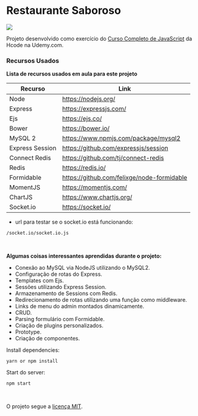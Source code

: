 # Restaurante Saboroso

<img src="https://i.postimg.cc/yYyJM6k0/saboroso.gif"/>

Projeto desenvolvido como exercício do [Curso Completo de JavaScript](https://www.udemy.com/javascript-curso-completo/) da Hcode na Udemy.com.

### Recursos Usados

**Lista de recursos usados em aula para este projeto**

| Recurso | Link |
| ------ | ------ |
| Node | https://nodejs.org/ |
| Express | https://expressjs.com/ |
| Ejs | https://ejs.co/ |
| Bower | https://bower.io/ |
| MySQL 2 | https://www.npmjs.com/package/mysql2 |
| Express Session | https://github.com/expressjs/session |
| Connect Redis | https://github.com/tj/connect-redis |
| Redis | https://redis.io/ |
| Formidable | https://github.com/felixge/node-formidable |
| MomentJS | https://momentjs.com/ |
| ChartJS | https://www.chartjs.org/ |
| Socket.io | https://socket.io/ |*

* url para testar se o socket.io está funcionando:
```
/socket.io/socket.io.js
```
<br>

**Algumas coisas interessantes aprendidas durante o projeto:**

- Conexão ao MySQL via NodeJS utilizando o MySQL2.
- Configuração de rotas do Express.
- Templates com Ejs.
- Sessões utilizando Express Session.
- Armazenamento de Sessions com Redis.
- Redirecionamento de rotas utilizando uma função como middleware.
- Links de menu do admin montados dinamicamente.
- CRUD.
- Parsing formulário com Formidable.
- Criação de plugins personalizados.
- Prototype.
- Criação de componentes.

Install dependencies:
```
yarn or npm install
```

Start do server:
```
npm start
```

<br>

O projeto segue a [licença MIT](https://opensource.org/licenses/MIT).
